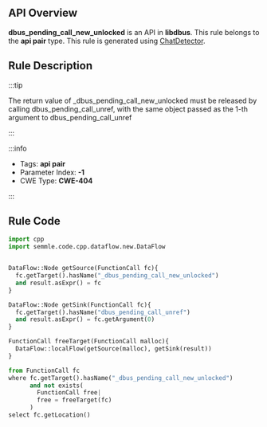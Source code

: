 ---
---


## API Overview
**dbus_pending_call_new_unlocked** is an API in **libdbus**. This rule belongs to the **api pair** type. This rule is generated using [ChatDetector](../../tools/ChatDetector).
## Rule Description

:::tip

The return value of _dbus_pending_call_new_unlocked must be released by calling dbus_pending_call_unref, with the same object passed as the 1-th argument to dbus_pending_call_unref

:::

:::info

- Tags: **api pair**
- Parameter Index: **-1**
- CWE Type: **CWE-404**

:::

## Rule Code
```python
import cpp
import semmle.code.cpp.dataflow.new.DataFlow


DataFlow::Node getSource(FunctionCall fc){
  fc.getTarget().hasName("_dbus_pending_call_new_unlocked")
  and result.asExpr() = fc
}

DataFlow::Node getSink(FunctionCall fc){
  fc.getTarget().hasName("dbus_pending_call_unref")
  and result.asExpr() = fc.getArgument(0)
}

FunctionCall freeTarget(FunctionCall malloc){
  DataFlow::localFlow(getSource(malloc), getSink(result))
}

from FunctionCall fc
where fc.getTarget().hasName("_dbus_pending_call_new_unlocked")
      and not exists(
        FunctionCall free| 
        free = freeTarget(fc)
      )
select fc.getLocation()

```